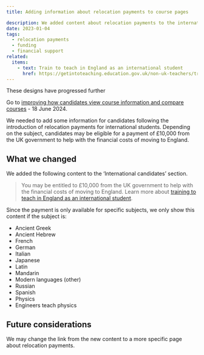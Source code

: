 ```yaml
---
title: Adding information about relocation payments to course pages

description: We added content about relocation payments to the international candidates section
date: 2023-01-04
tags:
  - relocation payments
  - funding
  - financial support
related:
  items:
    - text: Train to teach in England as an international student
      href: https://getintoteaching.education.gov.uk/non-uk-teachers/train-to-teach-in-england-as-an-international-student
---
```


<div class="govuk-inset-text">
  <p class="govuk-heading-s">
    These designs have progressed further
  </p>
  Go to <a href="/find-teacher-training/improving-course-pages/?">improving how candidates view course information and compare courses</a> - 18 June 2024.
</div>

We needed to add some information for candidates following the introduction of relocation payments for international students. Depending on the subject, candidates may be eligible for a payment of £10,000 from the UK government to help with the financial costs of moving to England.

## What we changed

We added the following content to the ‘International candidates’ section.

> You may be entitled to £10,000 from the UK government to help with the financial costs of moving to England. Learn more about [training to teach in England as an international student](https://getintoteaching.education.gov.uk/non-uk-teachers/train-to-teach-in-england-as-an-international-student).

Since the payment is only available for specific subjects, we only show this content if the subject is:

- Ancient Greek
- Ancient Hebrew
- French
- German
- Italian
- Japanese
- Latin
- Mandarin
- Modern languages (other)
- Russian
- Spanish
- Physics
- Engineers teach physics

## Future considerations

We may change the link from the new content to a more specific page about relocation payments.
